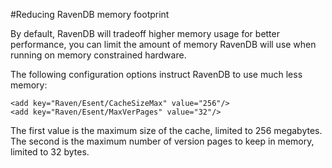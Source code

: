 #Reducing RavenDB memory footprint

By default, RavenDB will tradeoff higher memory usage for better performance, you can limit the amount of memory RavenDB will use when running on memory constrained hardware.

The following configuration options instruct RavenDB to use much less memory:

    <add key="Raven/Esent/CacheSizeMax" value="256"/>
    <add key="Raven/Esent/MaxVerPages" value="32"/>

The first value is the maximum size of the cache, limited to 256 megabytes. The second is the maximum number of version pages to keep in memory, limited to 32 bytes.